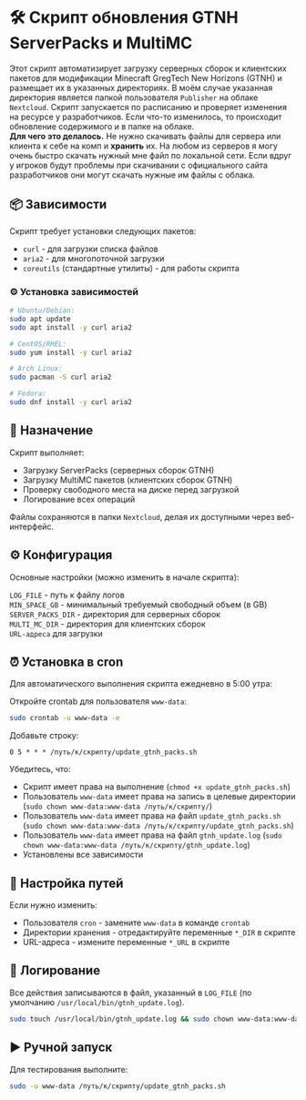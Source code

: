 # 🛠️ Скрипт обновления GTNH ServerPacks и MultiMC

Этот скрипт автоматизирует загрузку серверных сборок и клиентских пакетов для модификации Minecraft GregTech New Horizons (GTNH) и размещает их в указанных директориях. В моём случае указанная директория является папкой пользователя `Publisher` на облаке `Nextcloud`. Скрипт запускается по расписанию и проверяет изменения на ресурсе у разработчиков. Если что-то изменилось, то происходит обновление содержимого и в папке на облаке.  
**Для чего это делалось.** Не нужно скачивать файлы для сервера или клиента к себе на комп и **хранить** их. На любом из серверов я могу очень быстро скачать нужный мне файл по локальной сети. Если вдруг у игроков будут проблемы при скачивании с официального сайта разработчиков они могут скачать нужные им файлы с облака.

## 📦 Зависимости

Скрипт требует установки следующих пакетов:  
- `curl` - для загрузки списка файлов  
- `aria2` - для многопоточной загрузки  
- `coreutils` (стандартные утилиты) - для работы скрипта  

### ⚙️ Установка зависимостей
```bash
# Ubuntu/Debian:
sudo apt update
sudo apt install -y curl aria2

# CentOS/RHEL:
sudo yum install -y curl aria2

# Arch Linux:
sudo pacman -S curl aria2

# Fedora:
sudo dnf install -y curl aria2
```

## 🎯 Назначение

Скрипт выполняет:  
- Загрузку ServerPacks (серверных сборок GTNH)  
- Загрузку MultiMC пакетов (клиентских сборок GTNH)  
- Проверку свободного места на диске перед загрузкой  
- Логирование всех операций  

Файлы сохраняются в папки `Nextcloud`, делая их доступными через веб-интерфейс.  

## ⚙️ Конфигурация

Основные настройки (можно изменить в начале скрипта):  

`LOG_FILE` - путь к файлу логов  
`MIN_SPACE_GB` - минимальный требуемый свободный объем (в GB)  
`SERVER_PACKS_DIR` - директория для серверных сборок  
`MULTI_MC_DIR` - директория для клиентских сборок  
`URL-адреса` для загрузки  

## ⏰ Установка в cron

Для автоматического выполнения скрипта ежедневно в 5:00 утра:  

Откройте crontab для пользователя `www-data`:  
```bash
sudo crontab -u www-data -e
```
Добавьте строку:
```cron
0 5 * * * /путь/к/скрипту/update_gtnh_packs.sh
```

Убедитесь, что:  
- Скрипт имеет права на выполнение (`chmod +x update_gtnh_packs.sh`)  
- Пользователь `www-data` имеет права на запись в целевые директории (`sudo chown www-data:www-data /путь/к/скрипту/`)  
- Пользователь `www-data` имеет права на файл `update_gtnh_packs.sh` (`sudo chown www-data:www-data /путь/к/скрипту/update_gtnh_packs.sh`)  
- Пользователь `www-data` имеет права на файл `gtnh_update.log` (`sudo chown www-data:www-data /путь/к/скрипту/gtnh_update.log`)  
- Установлены все зависимости  

## 📂 Настройка путей

Если нужно изменить:  
- Пользователя `cron` - замените `www-data` в команде `crontab`  
- Директории хранения - отредактируйте переменные `*_DIR` в скрипте  
- URL-адреса - измените переменные `*_URL` в скрипте  

## 📝 Логирование

Все действия записываются в файл, указанный в `LOG_FILE` (по умолчанию `/usr/local/bin/gtnh_update.log`).
```bash
sudo touch /usr/local/bin/gtnh_update.log && sudo chown www-data:www-data /usr/local/bin/gtnh_update.log
```

## ▶️ Ручной запуск

Для тестирования выполните:
```bash
sudo -u www-data /путь/к/скрипту/update_gtnh_packs.sh
```
